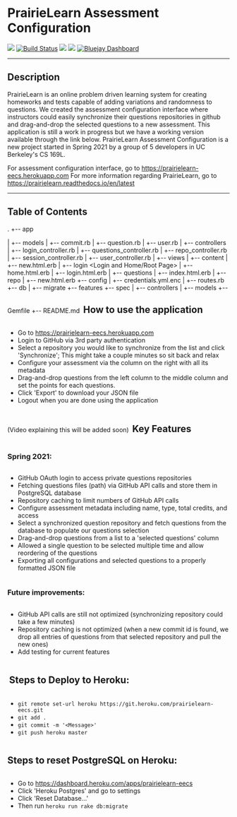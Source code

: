 # PrairieLearn Assessment Configuration

<a href="https://codeclimate.com/github/fshamji/PrairieLearn-EECS/maintainability"><img src="https://api.codeclimate.com/v1/badges/e2a1dec37bfa6669337a/maintainability" /></a>
[![Build Status](https://travis-ci.com/fshamji/PrairieLearn-EECS.svg?branch=main
)](https://travis-ci.com/fshamji/PrairieLearn-EECS)
<a href="https://codeclimate.com/github/fshamji/PrairieLearn-EECS"><img src="https://api.codeclimate.com/v1/badges/a99a88d28ad37a79dbf6/test_coverage" /></a>
<a href="https://www.pivotaltracker.com/n/projects/2487654"><img src="https://github.com/fshamji/PrairieLearn-EECS/blob/main/pivotal_tracker_logo.png" /></a>
[![Bluejay Dashboard](https://img.shields.io/badge/Bluejay-Dashboard_9-blue.svg)](http://dashboard.bluejay.governify.io/dashboard/script/dashboardLoader.js?dashboardURL=https://reporter.bluejay.governify.io/api/v4/dashboards/tpa-CS169L-GH-fshamji_PrairieLearn-EECS/main)

---

## Description

PrairieLearn is an online problem driven learning system for creating homeworks and tests capable of adding variations and randomness to questions. We created the assessment configuration interface where instructors could easily synchronize their questions repositories in github and drag-and-drop the selected questions to a new assessment. This application is still a work in progress but we have a working version available through the link below. PrairieLearn Assessment Configuration is a new project started in Spring 2021 by a group of 5 developers in UC Berkeley's CS 169L.

For assessment configuration interface, go to https://prairielearn-eecs.herokuapp.com
For more information regarding PrairieLearn, go to https://prairielearn.readthedocs.io/en/latest

---

## Table of Contents

.
+-- app <Main Ruby MVC>
|	+-- models <Container for ActiveRecord Table>
	|	+-- commit.rb
	|	+-- question.rb
	|	+-- user.rb
|	+-- controllers <Actions and Functionality>
	|	+-- login_controller.rb
	|	+-- questions_controller.rb
	|	+-- repo_controller.rb
	|	+-- session_controller.rb
	|	+-- user_controller.rb
|	+-- views <Front-End HTML>
	|	+-- content 
		|	+-- new.html.erb
	|	+-- login <Login and Home/Root Page>
		|	+-- home.html.erb
		|	+-- login.html.erb
	|	+-- questions <Create Assessment Page>
		|	+-- index.html.erb
	|	+-- repo <Choosing Repo Page>
		|	+-- new.html.erb
+-- config
	|	+-- credentials.yml.enc <Encrypted GitHub OAuth Secret>
	|	+-- routes.rb <Ruby Routes for Controllers and Views>
+-- db
	|	+-- migrate <Migration for Database>
+-- features <Cucumber Tests>
+-- spec <RSpec Tests>
	|	+-- controllers
	|	+-- models
+-- Gemfile <List of Required Gem Versions>
+-- README.md

---

## How to use the application

- Go to https://prairielearn-eecs.herokuapp.com
- Login to GitHub via 3rd party authentication
- Select a repository you would like to synchronize from the list and click 'Synchronize'; This might take a couple minutes so sit back and relax
- Configure your assessment via the column on the right with all its metadata
- Drag-and-drop questions from the left column to the middle column and set the points for each questions.
- Click 'Export' to download your JSON file
- Logout when you are done using the application

(Video explaining this will be added soon)

---

## Key Features

### Spring 2021:

- GitHub OAuth login to access private questions repositories
- Fetching questions files (path) via GitHub API calls and store them in PostgreSQL database
- Repository caching to limit numbers of GitHub API calls
- Configure assessment metadata including name, type, total credits, and access
- Select a synchronized question repository and fetch questions from the database to populate our questions selection
- Drag-and-drop questions from a list to a 'selected questions' column
- Allowed a single question to be selected multiple time and allow reordering of the questions
- Exporting all configurations and selected questions to a properly formatted JSON file

### Future improvements:

- GitHub API calls are still not optimized (synchronizing repository could take a few minutes)
- Repository caching is not optimized (when a new commit id is found, we drop all entries of questions from that selected repository and pull the new ones)
- Add testing for current features 

---

## Steps to Deploy to Heroku:

- `git remote set-url heroku https://git.heroku.com/prairielearn-eecs.git`
- `git add .`
- `git commit -m '<Message>'`
- `git push heroku master`

## Steps to reset PostgreSQL on Heroku:

- Go to https://dashboard.heroku.com/apps/prairielearn-eecs
- Click 'Heroku Postgres' and go to settings
- Click 'Reset Database...'
- Then run `heroku run rake db:migrate`

---
